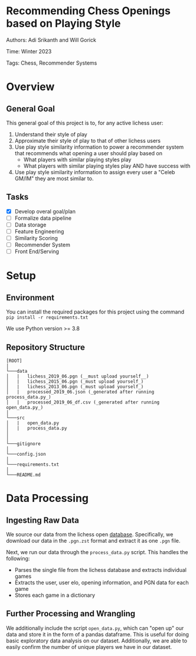 # Recommending Chess Openings based on Playing Style 

Authors: Adi Srikanth and Will Gorick 

Time: Winter 2023

Tags: Chess, Recommender Systems

# Overview 

## General Goal

This general goal of this project is to, for any active lichess user: 
1. Understand their style of play 
2. Approximate their style of play to that of other lichess users 
3. Use play style similarity information to power a recommender system that recommends what opening a user should play based on 
    - What players with similar playing styles play 
    - What players with similar playing styles play AND have success with 
4. Use play style similarity information to assign every user a "Celeb GM/IM" they are most similar to.  

## Tasks 

- [x] Develop overal goal/plan
- [ ] Formalize data pipeline 
- [ ] Data storage 
- [ ] Feature Engineering 
- [ ] Similarity Scoring 
- [ ] Recommender System 
- [ ] Front End/Serving 

# Setup

## Environment 

You can install the required packages for this project using the command `pip install -r requirements.txt`

We use Python version >= 3.8

## Repository Structure 

```
[ROOT]
│
└───data 
│   |   lichess_2019_06.pgn (__must upload yourself__)
│   |   lichess_2015_06.pgn (_must upload yourself_)
│   |   lichess_2013_06.pgn (_must upload yourself_)
│   |   processed_2019_06.json (_generated after running process_data.py_)
│   |   processed_2019_06_df.csv (_generated after running open_data.py_)
│
└───src
│   |   open_data.py
│   |   process_data.py
│
│
└───gitignore
│
└───config.json
│
└───requirements.txt
│
└───README.md
```

# Data Processing 

## Ingesting Raw Data 

We source our data from the lichess open [database](https://database.lichess.org/). Specifically, we download our data in the `.pgn.zst` format and extract it as one `.pgn` file. 

Next, we run our data through the `process_data.py` script. This handles the following: 
- Parses the single file from the lichess database and extracts individual games 
- Extracts the user, user elo, opening information, and PGN data for each game 
- Stores each game in a dictionary 

## Further Processing and Wrangling 

We additionally include the script `open_data.py`, which can "open up" our data and store it in the form of a pandas dataframe. This is useful for doing basic exploratory data analysis on our dataset. Additionally, we are able to easily confirm the number of unique players we have in our dataset. 